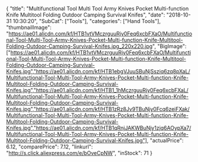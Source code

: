{
	"title": "Multifunctional Tool Multi Tool Army Knives Pocket Multi-function Knife Multitool Folding Outdoor Camping Survival Knifes",
	"date": "2018-10-31 10:30:20",
	"SubCat": ["Tools"],
	"categories": ["Hand Tools"],
	"thumbnailImage": "https://ae01.alicdn.com/kf/HTB1vtVMczrguuRjy0Feq6xcbFXaO/Multifunctional-Tool-Multi-Tool-Army-Knives-Pocket-Multi-function-Knife-Multitool-Folding-Outdoor-Camping-Survival-Knifes.jpg_220x220.jpg",
	"BigImage": ["https://ae01.alicdn.com/kf/HTB1vtVMczrguuRjy0Feq6xcbFXaO/Multifunctional-Tool-Multi-Tool-Army-Knives-Pocket-Multi-function-Knife-Multitool-Folding-Outdoor-Camping-Survival-Knifes.jpg","https://ae01.alicdn.com/kf/HTB1ebgVJuuSBuNjSsziq6zq8pXaL/Multifunctional-Tool-Multi-Tool-Army-Knives-Pocket-Multi-function-Knife-Multitool-Folding-Outdoor-Camping-Survival-Knifes.jpg","https://ae01.alicdn.com/kf/HTB1_1hMczrguuRjy0Feq6xcbFXaL/Multifunctional-Tool-Multi-Tool-Army-Knives-Pocket-Multi-function-Knife-Multitool-Folding-Outdoor-Camping-Survival-Knifes.jpg","https://ae01.alicdn.com/kf/HTB1zRz8Jv9TBuNjy0Fcq6zeiFXak/Multifunctional-Tool-Multi-Tool-Army-Knives-Pocket-Multi-function-Knife-Multitool-Folding-Outdoor-Camping-Survival-Knifes.jpg","https://ae01.alicdn.com/kf/HTB1qRnjJAKWBuNjy1zjq6AOypXa7/Multifunctional-Tool-Multi-Tool-Army-Knives-Pocket-Multi-function-Knife-Multitool-Folding-Outdoor-Camping-Survival-Knifes.jpg"],
	"actualPrice": 6.12,
	"comparePrice": 7.12,
	"linkurl": "http://s.click.aliexpress.com/e/bOveCpNW",
	"inStock": 71
}
